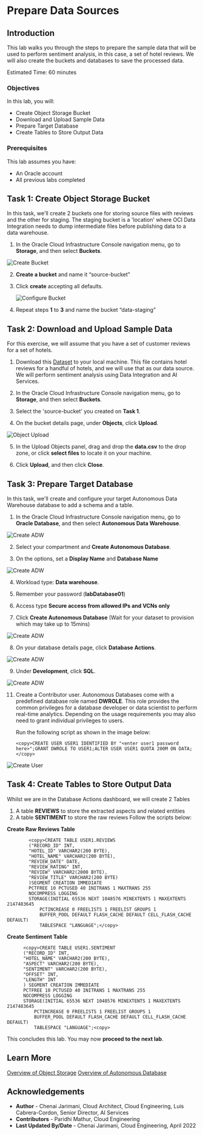 # Prepare Data Sources

## Introduction

This lab walks you through the steps to prepare the sample data that will be used to perform sentiment analysis, in this case, a set of hotel reviews. We will also create the buckets and databases to save the processed data.

Estimated Time: 60 minutes

### Objectives

In this lab, you will:
* Create Object Storage Bucket
* Download and Upload Sample Data
* Prepare Target Database
* Create Tables to Store Output Data

### Prerequisites

This lab assumes you have:
* An Oracle account
* All previous labs completed


## **Task 1**: Create Object Storage Bucket

In this task, we'll create 2 buckets one for storing source files with reviews and the other for staging. The staging bucket is a 'location' where OCI Data Integration needs to dump intermediate files before publishing data to a data warehouse.

1.	In the Oracle Cloud Infrastructure Console navigation menu, go to **Storage**, and then select **Buckets**.

   ![Create Bucket](./images/createbucket.png " ")

2.	**Create a bucket** and name it “source-bucket”

3.	Click **create** accepting all defaults.

    ![Configure Bucket](./images/configurebucket.png " ")

4.	Repeat steps **1** to **3** and name the bucket “data-staging”



## **Task 2**: Download and Upload Sample Data

For this exercise, we will assume that you have a set of customer reviews for a set of hotels.

1. 	Download this [Dataset](https://objectstorage.us-ashburn-1.oraclecloud.com/p/Ei1_2QRw4M8tQpk59Qhao2JCvEivSAX8MGB9R6PfHZlqNkpkAcnVg4V3-GyTs1_t/n/c4u04/b/livelabsfiles/o/oci-library/hotel.zip ) to your local machine. This file contains hotel reviews for a handful of hotels, and we will use that as our data source. We will perform sentiment analysis using Data Integration and AI Services.

2.	In the Oracle Cloud Infrastructure Console navigation menu, go to **Storage**, and then select **Buckets**.

3.	Select the 'source-bucket' you created on **Task 1**.

4.	On the bucket details page, under **Objects**, click **Upload**.

   ![Object Upload](./images/uploadfiles.png " ")

5.	In the Upload Objects panel, drag and drop the **data.csv** to the drop zone, or click **select files** to locate it on your machine.

6.	Click **Upload**, and then click **Close**.


## **Task 3**: Prepare Target Database

In this task, we'll create and configure your target Autonomous Data Warehouse database to add a schema and a table.

1.	In the Oracle Cloud Infrastructure Console navigation menu, go to **Oracle Database**, and then select **Autonomous Data Warehouse**.

   ![Create ADW](./images/createadw.png " ")

2.	Select your compartment and **Create Autonomous Database**.

3.	On the options, set a **Display Name** and **Database Name**

   ![Create ADW](./images/createadwtwo.png " ")

4.	Workload type: **Data warehouse**.

5.	Remember your password (**labDatabase01**)

6.	Access type **Secure access from allowed IPs and VCNs only**

7.	Click **Create Autonomous Database** (Wait for your dataset to provision which may take up to 15mins)

   ![Create ADW](./images/createadwthree.png " ")

8.	On your database details page, click **Database Actions**.

   ![Create ADW](./images/createadwfour.png " ")

9.	Under **Development**, click **SQL**.

   ![Create ADW](./images/createadwfive.png " ")

11. Create a Contributor user. Autonomous Databases come with a predefined database role named **DWROLE**. This role provides the common privileges for a database developer or data scientist to perform real-time analytics. Depending on the usage requirements you may also need to grant individual privileges to users.

	Run the following script as shown in the image below:

	    <copy>CREATE USER USER1 IDENTIFIED BY "<enter user1 password here>";GRANT DWROLE TO USER1;ALTER USER USER1 QUOTA 200M ON DATA;</copy>

   ![Create User](./images/createadwsix.png " ")


## **Task 4**: Create Tables to Store Output Data

Whilst we are in the Database Actions dashboard, we will create 2 Tables

1.	A table **REVIEWS** to store the extracted aspects and related entities
2.	A table **SENTIMENT** to store the raw reviews
Follow the scripts below:

  **Create Raw Reviews Table**

			<copy>CREATE TABLE USER1.REVIEWS
			("RECORD_ID" INT,
			"HOTEL_ID" VARCHAR2(200 BYTE),
			"HOTEL_NAME" VARCHAR2(200 BYTE),
			"REVIEW_DATE" DATE,
			"REVIEW_RATING" INT,
			"REVIEW" VARCHAR2(2000 BYTE),
			"REVIEW_TITLE" VARCHAR2(200 BYTE)
			)SEGMENT CREATION IMMEDIATE
			PCTFREE 10 PCTUSED 40 INITRANS 1 MAXTRANS 255
			NOCOMPRESS LOGGING
			STORAGE(INITIAL 65536 NEXT 1048576 MINEXTENTS 1 MAXEXTENTS 2147483645
				PCTINCREASE 0 FREELISTS 1 FREELIST GROUPS 1
				BUFFER_POOL DEFAULT FLASH_CACHE DEFAULT CELL_FLASH_CACHE DEFAULT)
				TABLESPACE "LANGUAGE";</copy>


  **Create Sentiment Table**

		  <copy>CREATE TABLE USER1.SENTIMENT
	 	  ("RECORD_ID" INT,
		  "HOTEL_NAME" VARCHAR2(200 BYTE),
		  "ASPECT" VARCHAR2(200 BYTE),
		  "SENTIMENT" VARCHAR2(200 BYTE),
		  "OFFSET" INT,
		  "LENGTH" INT
		  ) SEGMENT CREATION IMMEDIATE
		  PCTFREE 10 PCTUSED 40 INITRANS 1 MAXTRANS 255
 		  NOCOMPRESS LOGGING
		  STORAGE(INITIAL 65536 NEXT 1048576 MINEXTENTS 1 MAXEXTENTS 2147483645
			  PCTINCREASE 0 FREELISTS 1 FREELIST GROUPS 1
			  BUFFER_POOL DEFAULT FLASH_CACHE DEFAULT CELL_FLASH_CACHE DEFAULT)
			  TABLESPACE "LANGUAGE";<copy>

This concludes this lab. You may now **proceed to the next lab**.

## Learn More
 [Overview of Object Storage](https://docs.oracle.com/en-us/iaas/Content/Object/home.htm)
 [Overview of Autonomous Database](https://docs.oracle.com/en-us/iaas/Content/Database/Concepts/adboverview.htm)

## Acknowledgements
* **Author** - Chenai Jarimani, Cloud Architect, Cloud Engineering, Luis Cabrera-Cordon, Senior Director, AI Services
* **Contributors** -  Paridhi Mathur, Cloud Engineering
* **Last Updated By/Date** - Chenai Jarimani, Cloud Engineering, April 2022
